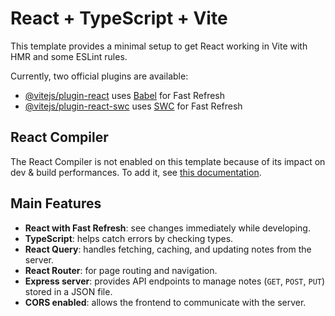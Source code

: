 # React + TypeScript + Vite

This template provides a minimal setup to get React working in Vite with HMR and some ESLint rules.

Currently, two official plugins are available:

- [@vitejs/plugin-react](https://github.com/vitejs/vite-plugin-react/blob/main/packages/plugin-react) uses [Babel](https://babeljs.io/) for Fast Refresh
- [@vitejs/plugin-react-swc](https://github.com/vitejs/vite-plugin-react/blob/main/packages/plugin-react-swc) uses [SWC](https://swc.rs/) for Fast Refresh

## React Compiler

The React Compiler is not enabled on this template because of its impact on dev & build performances. To add it, see [this documentation](https://react.dev/learn/react-compiler/installation).

## Main Features

- **React with Fast Refresh**: see changes immediately while developing.
- **TypeScript**: helps catch errors by checking types.
- **React Query**: handles fetching, caching, and updating notes from the server.
- **React Router**: for page routing and navigation.
- **Express server**: provides API endpoints to manage notes (`GET`, `POST`, `PUT`) stored in a JSON file.
- **CORS enabled**: allows the frontend to communicate with the server.

